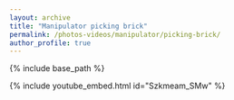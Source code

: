 ```yaml
---
layout: archive
title: "Manipulator picking brick"
permalink: /photos-videos/manipulator/picking-brick/
author_profile: true
---
```


{% include base_path %}

{% include youtube_embed.html id="Szkmeam_SMw" %}
